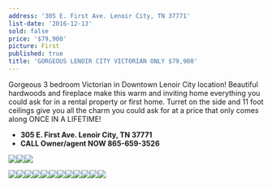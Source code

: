 ```yaml
---
address: '305 E. First Ave. Lenoir City, TN 37771'
list-date: '2016-12-13'
sold: false
price: '$79,900'
picture: First
published: true
title: 'GORGEOUS LENOIR CITY VICTORIAN ONLY $79,900'
---
```



Gorgeous 3 bedroom Victorian in Downtown Lenoir City location! Beautiful hardwoods and fireplace make this warm and inviting home everything you could ask for in a rental property or first home. Turret on the side and 11 foot ceilings give you all the charm you could ask for at a price that only comes along ONCE IN A LIFETIME!

* **305 E. First Ave. Lenoir City, TN 37771**
* **CALL Owner/agent NOW 865-659-3526**

![](/uploads/versions/p1480593---x----4000-3000x---.JPG)![](/uploads/versions/p1480597---x----4000-3000x---.JPG)![](/uploads/versions/p1480600---x----4000-3000x---.JPG)

![](/uploads/versions/p1480620---x----4000-3000x---.JPG)![](/uploads/versions/p1480621---x----4000-3000x---.JPG)![](/uploads/versions/p1480603---x----4000-3000x---.JPG)![](/uploads/versions/p1480605---x----4000-3000x---.JPG)![](/uploads/versions/p1480608---x----4000-3000x---.JPG)![](/uploads/versions/p1480601---x----4000-3000x---.JPG)![](/uploads/versions/p1480613---x----4000-3000x---.JPG)![](/uploads/versions/p1480618---x----4000-3000x---.JPG)![](/uploads/versions/p1480614---x----4000-3000x---.JPG)![](/uploads/versions/p1480615---x----4000-3000x---.JPG)![](/uploads/versions/p1480616---x----4000-3000x---.JPG)![](/uploads/versions/p1480621---x----4000-3000x---.JPG)